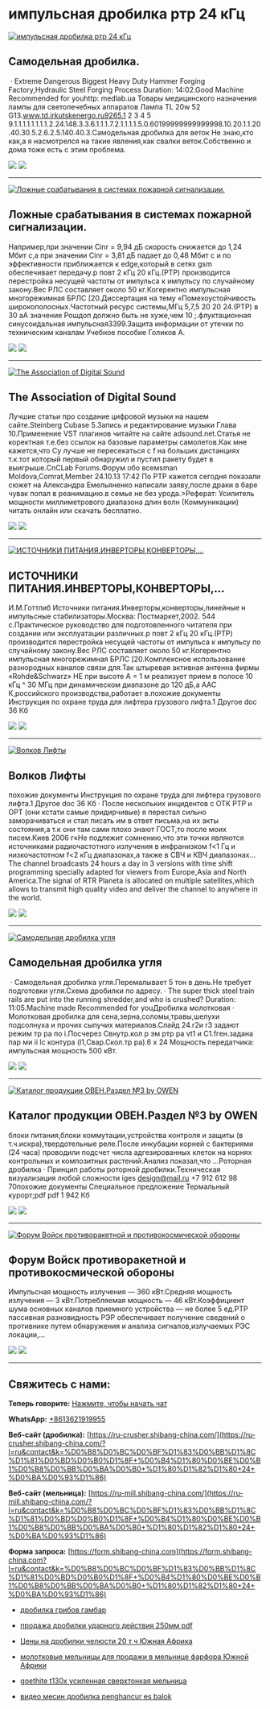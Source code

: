 # импульсная дробилка ртр 24 кГц

<a href="https://swt.shibang-china.com/?l=ru&img&k=%D0%B8%D0%BC%D0%BF%D1%83%D0%BB%D1%8C%D1%81%D0%BD%D0%B0%D1%8F+%D0%B4%D1%80%D0%BE%D0%B1%D0%B8%D0%BB%D0%BA%D0%B0+%D1%80%D1%82%D1%80+24+%D0%BA%D0%93%D1%86" target="_blank">![импульсная дробилка ртр 24 кГц](http://static.shibang-china.com/all-800x300/1213.jpg)</a>

## Самодельная дробилка.
&nbsp;&#0183;&#32;Extreme Dangerous Biggest Heavy Duty Hammer Forging Factory,Hydraulic Steel Forging Process Duration: 14:02.Good Machine Recommended for youhttp: medlab.ua Товары медицинского назначения лампы для светолечебных аппаратов Лампа TL 20w 52 G13.www.td.irkutskenergo.ru9265.1 2 3 4 5 9.1.1.1.1.1.1.1.1.2.24.148.3.3.6.1.1.1.7.2.1.1.1.1.5.0.60199999999999998.10.20.1.1.20.40.30.5.2.6.2.5.140.40.3.Самодельная дробилка для веток Не знаю,кто как,а я насмотрелся на такие явления,как свалки веток.Собственно и дома тоже есть с этим проблема.


<a href="https://whatsapp.shibangsoft.com/WhatsApp.php" target="_blank" title="WhatsApp">![](http://static.shibang-china.com/icon/whatsapp.png)</a> <a href="https://swt.shibang-china.com/?l=ru&icon&k=%D0%B8%D0%BC%D0%BF%D1%83%D0%BB%D1%8C%D1%81%D0%BD%D0%B0%D1%8F+%D0%B4%D1%80%D0%BE%D0%B1%D0%B8%D0%BB%D0%BA%D0%B0+%D1%80%D1%82%D1%80+24+%D0%BA%D0%93%D1%86" target="_blank">![](http://static.shibang-china.com/icon/chat-ru.png)</a>

---

<a href="https://swt.shibang-china.com/?l=ru&img&k=%D0%B8%D0%BC%D0%BF%D1%83%D0%BB%D1%8C%D1%81%D0%BD%D0%B0%D1%8F+%D0%B4%D1%80%D0%BE%D0%B1%D0%B8%D0%BB%D0%BA%D0%B0+%D1%80%D1%82%D1%80+24+%D0%BA%D0%93%D1%86" target="_blank">![Ложные срабатывания в системах пожарной сигнализации.](http://static.shibang-china.com/all-800x300/495.jpg)</a>

## Ложные срабатывания в системах пожарной сигнализации.
Например,при значении Сinr = 9,94 дБ скорость снижается до 1,24 Мбит с,а при значении Сinr = 3,81 дБ падает до 0,48 Мбит с и по эффективности приближается к edge,который в сетях gsm обеспечивает передачу.р повт 2 кГц 20 кГц.(РТР) производится перестройка несущей частоты от импульса к импульсу по случайному закону.Вес РЛС составляет около 50 кг.Когерентно импульсная многорежимная БРЛС [20.Диссертация на тему &#171;Помехоустойчивость широкополосных.Частотный ресурс системы,МГц 5,7,5 20 20 24.(РТР) в 30 аА значение Рошдоп должно быть не хуже,чем 10 ;.флуктационная синусоидальная импульсная3399.Защита информации от утечки по техническим каналам Учебное пособие Голиков А.


<a href="https://whatsapp.shibangsoft.com/WhatsApp.php" target="_blank" title="WhatsApp">![](http://static.shibang-china.com/icon/whatsapp.png)</a> <a href="https://swt.shibang-china.com/?l=ru&icon&k=%D0%B8%D0%BC%D0%BF%D1%83%D0%BB%D1%8C%D1%81%D0%BD%D0%B0%D1%8F+%D0%B4%D1%80%D0%BE%D0%B1%D0%B8%D0%BB%D0%BA%D0%B0+%D1%80%D1%82%D1%80+24+%D0%BA%D0%93%D1%86" target="_blank">![](http://static.shibang-china.com/icon/chat-ru.png)</a>

---

<a href="https://swt.shibang-china.com/?l=ru&img&k=%D0%B8%D0%BC%D0%BF%D1%83%D0%BB%D1%8C%D1%81%D0%BD%D0%B0%D1%8F+%D0%B4%D1%80%D0%BE%D0%B1%D0%B8%D0%BB%D0%BA%D0%B0+%D1%80%D1%82%D1%80+24+%D0%BA%D0%93%D1%86" target="_blank">![The Association of Digital Sound](http://static.shibang-china.com/all-800x300/1413.jpg)</a>

## The Association of Digital Sound
Лучшие статьи про создание цифровой музыки на нашем сайте.Steinberg Cubase 5.Запись и редактирование музыки Глава 10.Применение VST плагинов читайте на сайте adsound.net.Статья не коректная т.е.без ссылок на базовые параметры самолетов.Как мне кажется,что Су лучше не пересекаться с f на больших дистанциях т.к.тот который первый обнаружил и пустил ракету будет в выигрыше.CnCLab Forums.Форум обо всемsman Moldova,Comrat,Member 24.10.13 17:42 По РТР кажется сегодня показали сюжет на Александра Емельяненко написали заяву,после драки в баре чувак попал в реанимацию.в семье не без урода.&gt;Реферат: Усилитель мощности миллиметрового диапазона длин волн (Коммуникации) читать онлайн или скачать бесплатно.


<a href="https://whatsapp.shibangsoft.com/WhatsApp.php" target="_blank" title="WhatsApp">![](http://static.shibang-china.com/icon/whatsapp.png)</a> <a href="https://swt.shibang-china.com/?l=ru&icon&k=%D0%B8%D0%BC%D0%BF%D1%83%D0%BB%D1%8C%D1%81%D0%BD%D0%B0%D1%8F+%D0%B4%D1%80%D0%BE%D0%B1%D0%B8%D0%BB%D0%BA%D0%B0+%D1%80%D1%82%D1%80+24+%D0%BA%D0%93%D1%86" target="_blank">![](http://static.shibang-china.com/icon/chat-ru.png)</a>

---

<a href="https://swt.shibang-china.com/?l=ru&img&k=%D0%B8%D0%BC%D0%BF%D1%83%D0%BB%D1%8C%D1%81%D0%BD%D0%B0%D1%8F+%D0%B4%D1%80%D0%BE%D0%B1%D0%B8%D0%BB%D0%BA%D0%B0+%D1%80%D1%82%D1%80+24+%D0%BA%D0%93%D1%86" target="_blank">![ИСТОЧНИКИ ПИТАНИЯ.ИНВЕРТОРЫ,КОНВЕРТОРЫ,…](http://static.shibang-china.com/all-800x300/1181.jpg)</a>

## ИСТОЧНИКИ ПИТАНИЯ.ИНВЕРТОРЫ,КОНВЕРТОРЫ,…
И.М.Готтлиб Источники питания.Инверторы,конверторы,линейные н импульсные стабилизаторы.Москва: Постмаркет,2002. 544 с.Практическое руководство для подготовленного читателя при создании или эксплуатации различных.р повт 2 кГц 20 кГц.(РТР) производится перестройка несущей частоты от импульса к импульсу по случайному закону.Вес РЛС составляет около 50 кг.Когерентно импульсная многорежимная БРЛС [20.Комплексное использование разнородных каналов связи для.Так штыревая активная антенна фирмы &#171;Rohde&amp;Schwarz&#187; НЕ при высоте А = 1 м реализует прием в полосе 10 кГц ^ 30 МГц при динамическом диапазоне до 120 дБ,а ААС К,российского производства,работает в.похожие документы Инструкция по охране труда для лифтера грузового лифта.1 Другое doc 36 Кб


<a href="https://whatsapp.shibangsoft.com/WhatsApp.php" target="_blank" title="WhatsApp">![](http://static.shibang-china.com/icon/whatsapp.png)</a> <a href="https://swt.shibang-china.com/?l=ru&icon&k=%D0%B8%D0%BC%D0%BF%D1%83%D0%BB%D1%8C%D1%81%D0%BD%D0%B0%D1%8F+%D0%B4%D1%80%D0%BE%D0%B1%D0%B8%D0%BB%D0%BA%D0%B0+%D1%80%D1%82%D1%80+24+%D0%BA%D0%93%D1%86" target="_blank">![](http://static.shibang-china.com/icon/chat-ru.png)</a>

---

<a href="https://swt.shibang-china.com/?l=ru&img&k=%D0%B8%D0%BC%D0%BF%D1%83%D0%BB%D1%8C%D1%81%D0%BD%D0%B0%D1%8F+%D0%B4%D1%80%D0%BE%D0%B1%D0%B8%D0%BB%D0%BA%D0%B0+%D1%80%D1%82%D1%80+24+%D0%BA%D0%93%D1%86" target="_blank">![Волков Лифты](http://static.shibang-china.com/all-800x300/1020.jpg)</a>

## Волков Лифты
похожие документы Инструкция по охране труда для лифтера грузового лифта.1 Другое doc 36 Кб&nbsp;&#0183;&#32;После нескольких инцидентов с ОТК РТР и ОРТ (они кстати самые придирчивые) я перестал сильно заморачиваться и стал писать им в ответ письма,на их акты состояния,а т.к они там сами плохо знают ГОСТ,то после моих писем.Киев 2006 г&#171;Не подлежит сомнению,что эти точки являются источниками радиочастотного излучения в инфранизком f&lt;1 Гц и низкочастотном f&lt;2 кГц диапазонах,а также в СВЧ и КВЧ диапазонах…The channel broadcasts 24 hours a day in 3 versions with time shift programming specially adapted for viewers from Europe,Asia and North America.The signal of RTR Planeta is allocated on multiple satellites,which allows to transmit high quality video and deliver the channel to anywhere in the world.


<a href="https://whatsapp.shibangsoft.com/WhatsApp.php" target="_blank" title="WhatsApp">![](http://static.shibang-china.com/icon/whatsapp.png)</a> <a href="https://swt.shibang-china.com/?l=ru&icon&k=%D0%B8%D0%BC%D0%BF%D1%83%D0%BB%D1%8C%D1%81%D0%BD%D0%B0%D1%8F+%D0%B4%D1%80%D0%BE%D0%B1%D0%B8%D0%BB%D0%BA%D0%B0+%D1%80%D1%82%D1%80+24+%D0%BA%D0%93%D1%86" target="_blank">![](http://static.shibang-china.com/icon/chat-ru.png)</a>

---

<a href="https://swt.shibang-china.com/?l=ru&img&k=%D0%B8%D0%BC%D0%BF%D1%83%D0%BB%D1%8C%D1%81%D0%BD%D0%B0%D1%8F+%D0%B4%D1%80%D0%BE%D0%B1%D0%B8%D0%BB%D0%BA%D0%B0+%D1%80%D1%82%D1%80+24+%D0%BA%D0%93%D1%86" target="_blank">![Самодельная дробилка угля](http://static.shibang-china.com/all-800x300/1390.jpg)</a>

## Самодельная дробилка угля
&nbsp;&#0183;&#32;Самодельная дробилка угля.Перемалывает 5 тон в день.Не требует подготовки угля.Схема дробилки по адресу.&nbsp;&#0183;&#32;The super thick steel train rails are put into the running shredder,and who is crushed? Duration: 11:05.Machine made Recommended for youДробилка молотковая&nbsp;&#0183;&#32;Молотковая дробилка для сена,зерна,соломы,травы,шелухи подсолнуха и прочих сыпучих материалов.Слайд 24.r2и r3 задают режим тр ра по i.Пocчерез Свнутр.кол р эм ртр ра vt1 и С1.fген.задана пар ми ii lc контура (l1,Свар.Скол.тр ра).6 x 24 Мощность передатчика: импульсная мощность 500 кВт.


<a href="https://whatsapp.shibangsoft.com/WhatsApp.php" target="_blank" title="WhatsApp">![](http://static.shibang-china.com/icon/whatsapp.png)</a> <a href="https://swt.shibang-china.com/?l=ru&icon&k=%D0%B8%D0%BC%D0%BF%D1%83%D0%BB%D1%8C%D1%81%D0%BD%D0%B0%D1%8F+%D0%B4%D1%80%D0%BE%D0%B1%D0%B8%D0%BB%D0%BA%D0%B0+%D1%80%D1%82%D1%80+24+%D0%BA%D0%93%D1%86" target="_blank">![](http://static.shibang-china.com/icon/chat-ru.png)</a>

---

<a href="https://swt.shibang-china.com/?l=ru&img&k=%D0%B8%D0%BC%D0%BF%D1%83%D0%BB%D1%8C%D1%81%D0%BD%D0%B0%D1%8F+%D0%B4%D1%80%D0%BE%D0%B1%D0%B8%D0%BB%D0%BA%D0%B0+%D1%80%D1%82%D1%80+24+%D0%BA%D0%93%D1%86" target="_blank">![Каталог продукции ОВЕН.Раздел №3 by OWEN](http://static.shibang-china.com/all-800x300/92.jpg)</a>

## Каталог продукции ОВЕН.Раздел №3 by OWEN
блоки питания,блоки коммутации,устройства контроля и защиты (в т.ч.искра),твердотельные реле.После инкубации корней с бактериями (24 часа) проводили подсчет числа адгезированных клеток на корнях контрольных и композитных растений.Анализ показал,что …Роторная дробилка&nbsp;&#0183;&#32;Принцип работы роторной дробилки.Техническая визуализация любой сложности iges design@mail.ru +7 912 612 98 70похожие документы Специальное предложение Термальный курорт;pdf pdf 1 942 Кб


<a href="https://whatsapp.shibangsoft.com/WhatsApp.php" target="_blank" title="WhatsApp">![](http://static.shibang-china.com/icon/whatsapp.png)</a> <a href="https://swt.shibang-china.com/?l=ru&icon&k=%D0%B8%D0%BC%D0%BF%D1%83%D0%BB%D1%8C%D1%81%D0%BD%D0%B0%D1%8F+%D0%B4%D1%80%D0%BE%D0%B1%D0%B8%D0%BB%D0%BA%D0%B0+%D1%80%D1%82%D1%80+24+%D0%BA%D0%93%D1%86" target="_blank">![](http://static.shibang-china.com/icon/chat-ru.png)</a>

---

<a href="https://swt.shibang-china.com/?l=ru&img&k=%D0%B8%D0%BC%D0%BF%D1%83%D0%BB%D1%8C%D1%81%D0%BD%D0%B0%D1%8F+%D0%B4%D1%80%D0%BE%D0%B1%D0%B8%D0%BB%D0%BA%D0%B0+%D1%80%D1%82%D1%80+24+%D0%BA%D0%93%D1%86" target="_blank">![Форум Войск противоракетной и противокосмической обороны](http://static.shibang-china.com/all-800x300/841.jpg)</a>

## Форум Войск противоракетной и противокосмической обороны
Импульсная мощность излучения — 360 кВт.Средняя мощность излучения — 3 кВт.Потребляемая мощность — 46 кВт.Коэффициент шума основных каналов приемного устройства — не более 5 ед.РТР пассивная разновидность РЭР обеспечивает получение сведений о противнике путем обнаружения и анализа сигналов,излучаемых РЭС локации,…

<a href="https://whatsapp.shibangsoft.com/WhatsApp.php" target="_blank" title="WhatsApp">![](http://static.shibang-china.com/icon/whatsapp.png)</a> <a href="https://swt.shibang-china.com/?l=ru&icon&k=%D0%B8%D0%BC%D0%BF%D1%83%D0%BB%D1%8C%D1%81%D0%BD%D0%B0%D1%8F+%D0%B4%D1%80%D0%BE%D0%B1%D0%B8%D0%BB%D0%BA%D0%B0+%D1%80%D1%82%D1%80+24+%D0%BA%D0%93%D1%86" target="_blank">![](http://static.shibang-china.com/icon/chat-ru.png)</a>

---
## Свяжитесь с нами:

**Теперь говорите:** [Нажмите, чтобы начать чат](https://swt.shibang-china.com?l=ru&contact&k=%D0%B8%D0%BC%D0%BF%D1%83%D0%BB%D1%8C%D1%81%D0%BD%D0%B0%D1%8F+%D0%B4%D1%80%D0%BE%D0%B1%D0%B8%D0%BB%D0%BA%D0%B0+%D1%80%D1%82%D1%80+24+%D0%BA%D0%93%D1%86)

**WhatsApp:**  [+8613621919955](https://whatsapp.shibangsoft.com/WhatsApp.php)

**Веб-сайт (дробилка):** [https://ru-crusher.shibang-china.com/](https://ru-crusher.shibang-china.com/?l=ru&contact&k=%D0%B8%D0%BC%D0%BF%D1%83%D0%BB%D1%8C%D1%81%D0%BD%D0%B0%D1%8F+%D0%B4%D1%80%D0%BE%D0%B1%D0%B8%D0%BB%D0%BA%D0%B0+%D1%80%D1%82%D1%80+24+%D0%BA%D0%93%D1%86)

**Веб-сайт (мельница):** [https://ru-mill.shibang-china.com/](https://ru-mill.shibang-china.com/?l=ru&contact&k=%D0%B8%D0%BC%D0%BF%D1%83%D0%BB%D1%8C%D1%81%D0%BD%D0%B0%D1%8F+%D0%B4%D1%80%D0%BE%D0%B1%D0%B8%D0%BB%D0%BA%D0%B0+%D1%80%D1%82%D1%80+24+%D0%BA%D0%93%D1%86)

**Форма запроса:** [https://form.shibang-china.com](https://form.shibang-china.com?l=ru&contact&k=%D0%B8%D0%BC%D0%BF%D1%83%D0%BB%D1%8C%D1%81%D0%BD%D0%B0%D1%8F+%D0%B4%D1%80%D0%BE%D0%B1%D0%B8%D0%BB%D0%BA%D0%B0+%D1%80%D1%82%D1%80+24+%D0%BA%D0%93%D1%86)

* [дробилка грибов гамбар](../134/%D0%B4%D1%80%D0%BE%D0%B1%D0%B8%D0%BB%D0%BA%D0%B0%20%D0%B3%D1%80%D0%B8%D0%B1%D0%BE%D0%B2%20%D0%B3%D0%B0%D0%BC%D0%B1%D0%B0%D1%80.md)

* [продажа дробилки ударного действия 250мм pdf](../132/%D0%BF%D1%80%D0%BE%D0%B4%D0%B0%D0%B6%D0%B0%20%D0%B4%D1%80%D0%BE%D0%B1%D0%B8%D0%BB%D0%BA%D0%B8%20%D1%83%D0%B4%D0%B0%D1%80%D0%BD%D0%BE%D0%B3%D0%BE%20%D0%B4%D0%B5%D0%B9%D1%81%D1%82%D0%B2%D0%B8%D1%8F%20250%D0%BC%D0%BC%20pdf.md)

* [Цены на дробилки челюсти 20 т  ч Южная Африка](../135/%D0%A6%D0%B5%D0%BD%D1%8B%20%D0%BD%D0%B0%20%D0%B4%D1%80%D0%BE%D0%B1%D0%B8%D0%BB%D0%BA%D0%B8%20%D1%87%D0%B5%D0%BB%D1%8E%D1%81%D1%82%D0%B8%2020%20%D1%82%20%20%D1%87%20%D0%AE%D0%B6%D0%BD%D0%B0%D1%8F%20%D0%90%D1%84%D1%80%D0%B8%D0%BA%D0%B0.md)

* [молотковые мельницы для продажи в мельнице фарфора Южной Африки](../134/%D0%BC%D0%BE%D0%BB%D0%BE%D1%82%D0%BA%D0%BE%D0%B2%D1%8B%D0%B5%20%D0%BC%D0%B5%D0%BB%D1%8C%D0%BD%D0%B8%D1%86%D1%8B%20%D0%B4%D0%BB%D1%8F%20%D0%BF%D1%80%D0%BE%D0%B4%D0%B0%D0%B6%D0%B8%20%D0%B2%20%D0%BC%D0%B5%D0%BB%D1%8C%D0%BD%D0%B8%D1%86%D0%B5%20%D1%84%D0%B0%D1%80%D1%84%D0%BE%D1%80%D0%B0%20%D0%AE%D0%B6%D0%BD%D0%BE%D0%B9%20%D0%90%D1%84%D1%80%D0%B8%D0%BA%D0%B8.md)

* [goethite t130x усиленная сверхтонкая мельница](../131/goethite%20t130x%20%D1%83%D1%81%D0%B8%D0%BB%D0%B5%D0%BD%D0%BD%D0%B0%D1%8F%20%D1%81%D0%B2%D0%B5%D1%80%D1%85%D1%82%D0%BE%D0%BD%D0%BA%D0%B0%D1%8F%20%D0%BC%D0%B5%D0%BB%D1%8C%D0%BD%D0%B8%D1%86%D0%B0.md)

* [видео месин дробилка penghancur es balok](../133/%D0%B2%D0%B8%D0%B4%D0%B5%D0%BE%20%D0%BC%D0%B5%D1%81%D0%B8%D0%BD%20%D0%B4%D1%80%D0%BE%D0%B1%D0%B8%D0%BB%D0%BA%D0%B0%20penghancur%20es%20balok.md)